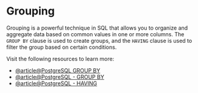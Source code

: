 # Grouping

Grouping is a powerful technique in SQL that allows you to organize and aggregate data based on common values in one or more columns. The `GROUP BY` clause is used to create groups, and the `HAVING` clause is used to filter the group based on certain conditions.

Visit the following resources to learn more:

- [@article@PostgreSQL GROUP BY](https://www.postgresqltutorial.com/postgresql-tutorial/postgresql-group-by/)
- [@article@PostgreSQL - GROUP BY](https://www.tutorialspoint.com/postgresql/postgresql_group_by.htm)
- [@article@PostgreSQL - HAVING](https://www.postgresqltutorial.com/postgresql-tutorial/postgresql-having/)